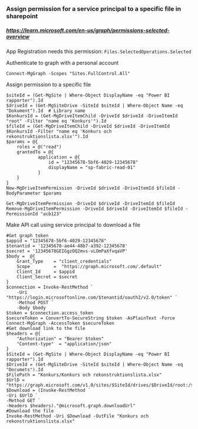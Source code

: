 ### Assign permission for a service principal to a specific file in sharepoint
##### https://learn.microsoft.com/en-us/graph/permissions-selected-overview
App Registration needs this permission: `Files.SelectedOperations.Selected`

Authenticate to graph with a personal account

```pwsh
Connect-MgGraph -Scopes "Sites.FullControl.All"
```

Assign permission to a specific file
```pwsh
$siteId = (Get-MgSite | Where-Object DisplayName -eq "Power BI rapporter").Id
$driveId = (Get-MgSiteDrive -SiteId $siteId | Where-Object Name -eq "Dokument").Id  # Library name
$KonkursId = (Get-MgDriveItemChild -DriveId $driveId -DriveItemId "root" -Filter "name eq 'Konkurs'").Id
$fileId = (Get-MgDriveItemChild -DriveId $driveId -DriveItemId $KonkursId -Filter "name eq 'Konkurs och rekonstruktionslista.xlsx'").Id
$params = @{
    roles = @("read")
    grantedTo = @{
            application = @{
                id = "12345678-5bf6-4029-12345678"
                displayName = "sp-fabric-read-01"
            }
    }
}
New-MgDriveItemPermission -DriveId $driveId -DriveItemId $fileId -BodyParameter $params

Get-MgDriveItemPermission -DriveId $driveId -DriveItemId $fileId 
Remove-MgDriveItemPermission -DriveId $driveId -DriveItemId $fileId -PermissionId "acb123"
```
Make API call using service principal to download a file
```pwsh
#Get graph token
$appid = "12345678-5bf6-4029-12345678"
$tenantid = '12345678-ae44-48b7-a392-12345678'
$secret = '12345678GEIGgzOQ2mvs-vLOmPaXfvqaVP'
$body =  @{
    Grant_Type    = "client_credentials"
    Scope         =  "https://graph.microsoft.com/.default"
    Client_Id     = $appid
    Client_Secret = $secret
}
$connection = Invoke-RestMethod `
    -Uri "https://login.microsoftonline.com/$tenantid/oauth2/v2.0/token" `
    -Method POST `
    -Body $body
$token = $connection.access_token
$secureToken = ConvertTo-SecureString $token -AsPlainText -Force
Connect-MgGraph -AccessToken $secureToken
#Get download link to the file
$headers = @{
    "Authorization" = "Bearer $token"
    "Content-type"  = "application/json"
}
$SiteId = (Get-MgSite | Where-Object DisplayName -eq "Power BI rapporter").Id
$DriveId = (Get-MgSiteDrive -SiteId $siteId | Where-Object Name -eq "Documets").Id
$FilePath = "Konkurs/Konkurs och rekonstruktionslista.xlsx"
$UrlD = "https://graph.microsoft.com/v1.0/sites/$SiteId/drives/$DriveId/root:/$($FilePath):/"
$Download = (Invoke-RestMethod `
-Uri $UrlD `
-Method GET `
-Headers $headers)."@microsoft.graph.downloadUrl"
#Download the file
Invoke-RestMethod -Uri $Download -OutFile "Konkurs och rekonstruktionslista.xlsx"
```
